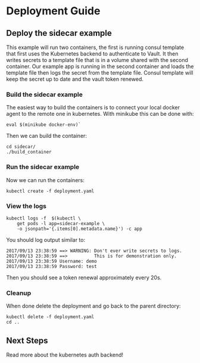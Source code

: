 # Deployment Guide

## Deploy the sidecar example

This example will run two containers, the first is running consul
template that first uses the Kubernetes backend to authenticate to Vault.
It then writes secrets to a template file that is in a volume shared with the
second container. Our example app is running in the second container and loads
the template file then logs the secret from the template file. Consul template
will keep the secret up to date and the vault token renewed. 

### Build the sidecar example

The easiest way to build the containers is to connect your local docker agent
to the remote one in kubernetes. With minikube this can be done with:

```
eval $(minikube docker-env)`
```

Then we can build the container:
```
cd sidecar/
./build_container
```

### Run the sidecar example

Now we can run the containers:

```
kubectl create -f deployment.yaml
```

### View the logs

```
kubectl logs -f  $(kubectl \
    get pods -l app=sidecar-example \
    -o jsonpath='{.items[0].metadata.name}') -c app
```

You should log output similar to:
```
2017/09/13 23:38:59 ==> WARNING: Don't ever write secrets to logs.
2017/09/13 23:38:59 ==>          This is for demonstration only.
2017/09/13 23:38:59 Username: demo
2017/09/13 23:38:59 Password: test
```

Then you should see a token renewal approximately every 20s.

### Cleanup 

When done delete the deployment and go back to the parent directory:

```
kubectl delete -f deployment.yaml
cd ..
```

## Next Steps

Read more about the kubernetes auth backend!





